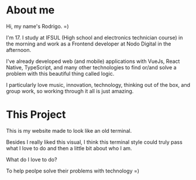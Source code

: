 # About me

Hi, my name's Rodrigo. =)

I'm 17. I study at IFSUL (High school and electronics technician course) in the morning and work as a Frontend developer at Nodo Digital in the afternoon.

I've already developed web (and mobile) applications with VueJs, React Native, TypeScript, and many other technologies to find or/and solve a problem with this beautiful thing called logic.

I particularly love music, innovation, technology, thinking out of the box, and group work, so working through it all is just amazing.

# This Project

This is my website made to look like an old terminal.

Besides I really liked this visual, I think this terminal style could truly pass what I love to do and then a little bit about who I am.

What do I love to do?

To help peolpe solve their problems with technology =)
